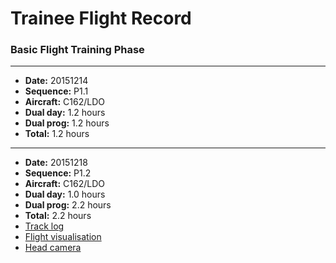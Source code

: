 # Trainee Flight Record

### Basic Flight Training Phase

----

* **Date:** 20151214
* **Sequence:** P1.1
* **Aircraft:** C162/LDO
* **Dual day:** 1.2 hours
* **Dual prog:** 1.2 hours
* **Total:** 1.2 hours

----

* **Date:** 20151218
* **Sequence:** P1.2
* **Aircraft:** C162/LDO
* **Dual day:** 1.0 hours
* **Dual prog:** 2.2 hours
* **Total:** 2.2 hours
* [Track log](tracks/20151218-vh-ldo.gpx)
* [Flight visualisation](http://doarama.com/view/595690)
* [Head camera](https://www.youtube.com/watch?v=13BVior4VmY)